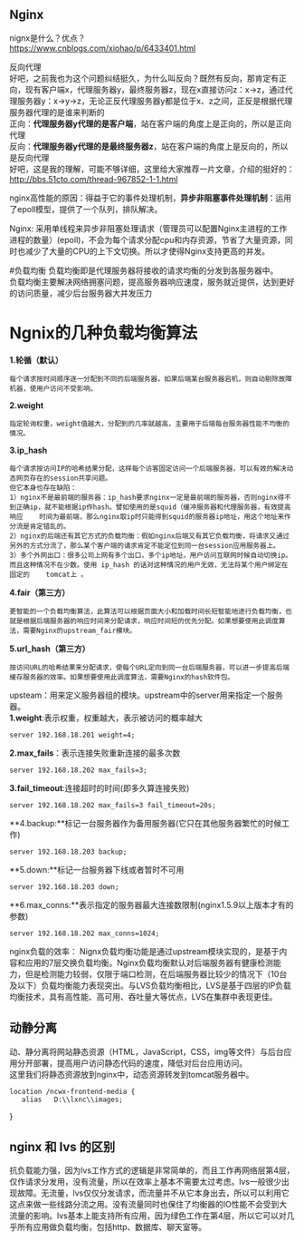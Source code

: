 ## Nginx
nignx是什么？优点？  
https://www.cnblogs.com/xiohao/p/6433401.html  

反向代理  
好吧，之前我也为这个问题纠结挺久，为什么叫反向？既然有反向，那肯定有正向，现有客户端x，代理服务器y，最终服务器z，现在x直接访问z：x->z，通过代理服务器y：x->y->z，无论正反代理服务器y都是位于x、z之间，正反是根据代理服务器代理的是谁来判断的  
正向：**代理服务器y代理的是客户端**，站在客户端的角度上是正向的，所以是正向代理  
反向：**代理服务器y代理的是最终服务器z**，站在客户端的角度上是反向的，所以是反向代理  
好吧，这是我的理解，可能不够详细，这里给大家推荐一片文章，介绍的挺好的：http://bbs.51cto.com/thread-967852-1-1.html    

nginx高性能的原因：得益于它的事件处理机制，**异步非阻塞事件处理机制**：运用了epoll模型，提供了一个队列，排队解决。  

Nginx: 采用单线程来异步非阻塞处理请求（管理员可以配置Nginx主进程的工作进程的数量）(epoll)，不会为每个请求分配cpu和内存资源，节省了大量资源，同时也减少了大量的CPU的上下文切换。所以才使得Nginx支持更高的并发。

#负载均衡
负载均衡即是代理服务器将接收的请求均衡的分发到各服务器中。  
负载均衡主要解决网络拥塞问题，提高服务器响应速度，服务就近提供，达到更好的访问质量，减少后台服务器大并发压力

# Ngnix的几种负载均衡算法
**1.轮循（默认）**

	每个请求按时间顺序逐一分配到不同的后端服务器，如果后端某台服务器宕机，则自动剔除故障机器，使用户访问不受影响。
**2.weight**

	指定轮询权重，weight值越大，分配到的几率就越高，主要用于后端每台服务器性能不均衡的情况。
**3.ip_hash**

	每个请求按访问IP的哈希结果分配，这样每个访客固定访问一个后端服务器，可以有效的解决动态网页存在的session共享问题。  
	但它本身也存在缺陷：  
	1）nginx不是最前端的服务器：ip_hash要求nginx一定是最前端的服务器，否则nginx得不到正确ip，就不能根据ip作hash。譬如使用的是squid（缓冲服务器和代理服务器，有效提高响应	时间为最前端，那么nginx取ip时只能得到squid的服务器ip地址，用这个地址来作分流是肯定错乱的。  
	2）nginx的后端还有其它方式的负载均衡：假如nginx后端又有其它负载均衡，将请求又通过另外的方式分流了，那么某个客户端的请求肯定不能定位到同一台session应用服务器上。  
	3）多个外网出口：很多公司上网有多个出口，多个ip地址，用户访问互联网时候自动切换ip。而且这种情况不在少数。使用 ip_hash 的话对这种情况的用户无效，无法将某个用户绑定在固定的	tomcat上 。
**4.fair（第三方）**

	更智能的一个负载均衡算法，此算法可以根据页面大小和加载时间长短智能地进行负载均衡，也就是根据后端服务器的响应时间来分配请求，响应时间短的优先分配。如果想要使用此调度算法，需要Nginx的upstream_fair模块。
**5.url_hash（第三方）**

	按访问URL的哈希结果来分配请求，使每个URL定向到同一台后端服务器，可以进一步提高后端缓存服务器的效率。如果想要使用此调度算法，需要Nginx的hash软件包。
	
upsteam：用来定义服务器组的模块。upstream中的server用来指定一个服务器。  
**1.weight**:表示权重，权重越大，表示被访问的概率越大

	server 192.168.18.201 weight=4;
**2.max_fails**：表示连接失败重新连接的最多次数

	server 192.168.18.202 max_fails=3;
**3.fail_timeout**:连接超时的时间(即多久算连接失败)

	server 192.168.18.202 max_fails=3 fail_timeout=20s;
**4.backup:**标记一台服务器作为备用服务器(它只在其他服务器繁忙的时候工作)

	server 192.168.18.203 backup;
**5.down:**标记一台服务器下线或者暂时不可用

	server 192.168.18.203 down;
**6.max_conns:**表示指定的服务器最大连接数限制(nginx1.5.9以上版本才有的参数)

	server 192.168.18.202 max_conns=1024;

nginx负载的效率：
Nignx负载均衡功能是通过upstream模块实现的，是基于内容和应用的7层交换负载均衡。Nginx负载均衡默认对后端服务器有健康检测能力，但是检测能力较弱，仅限于端口检测，在后端服务器比较少的情况下（10台及以下）负载均衡能力表现突出。与LVS负载均衡相比，LVS是基于四层的IP负载均衡技术，具有高性能、高可用、吞吐量大等优点，LVS在集群中表现更佳。

## 动静分离
动、静分离将网站静态资源（HTML，JavaScript，CSS，img等文件）与后台应用分开部署，提高用户访问静态代码的速度，降低对后台应用访问。   
这里我们将静态资源放到nginx中，动态资源转发到tomcat服务器中。
	
	location /ncwx-frontend-media {
       alias   D:\\lxnc\\images;
   }

## nginx 和 lvs 的区别
抗负载能力强，因为lvs工作方式的逻辑是非常简单的，而且工作再网络层第4层，仅作请求分发用，没有流量，所以在效率上基本不需要太过考虑。lvs一般很少出现故障。无流量，lvs仅仅分发请求，而流量并不从它本身出去，所以可以利用它这点来做一些线路分流之用。没有流量同时也保住了均衡器的IO性能不会受到大流量的影响。lvs基本上能支持所有应用，因为绿色工作在第4层，所以它可以对几乎所有应用做负载均衡，包括http、数据库、聊天室等。